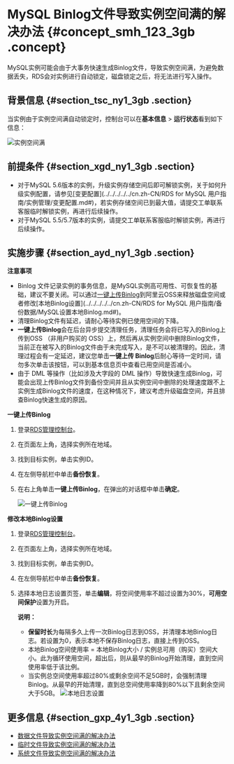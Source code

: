 # MySQL Binlog文件导致实例空间满的解决办法 {#concept_smh_123_3gb .concept}

MySQL实例可能会由于大事务快速生成Binlog文件，导致实例空间满，为避免数据丢失，RDS会对实例进行自动锁定，磁盘锁定之后，将无法进行写入操作。

## 背景信息 {#section_tsc_ny1_3gb .section}

当实例由于实例空间满自动锁定时，控制台可以在**基本信息** \> **运行状态**看到如下信息：

![实例空间满](http://static-aliyun-doc.oss-cn-hangzhou.aliyuncs.com/assets/img/85053/155425504035652_zh-CN.png)

## 前提条件 {#section_xgd_ny1_3gb .section}

-   对于MySQL 5.6版本的实例，升级实例存储空间后即可解锁实例，关于如何升级实例配置，请参见[变更配置](../../../../../cn.zh-CN/RDS for MySQL 用户指南/实例管理/变更配置.md#)，若实例存储空间已到最大值，请提交工单联系客服临时解锁实例，再进行后续操作。
-   对于MySQL 5.5/5.7版本的实例，请提交工单联系客服临时解锁实例，再进行后续操作。

## 实施步骤 {#section_ayd_ny1_3gb .section}

**注意事项**

-   Binlog 文件记录实例的事务信息，是MySQL实例高可用性、可恢复性的基础，建议不要关闭。可以通过[一键上传Binlog](https://help.aliyun.com/knowledge_detail/60546.html)到阿里云OSS来释放磁盘空间或者修改[本地Binlog设置](../../../../../cn.zh-CN/RDS for MySQL 用户指南/备份数据/MySQL设置本地Binlog.md#)。
-   清理Binlog文件有延迟，请耐心等待实例已使用空间的下降。
-   **一键上传Binlog**会在后台异步提交清理任务，清理任务会将已写入的Binlog上传到OSS （非用户购买的 OSS）上，然后再从实例空间中删除Binlog文件，当前正在被写入的Binlog文件由于未完成写入，是不可以被清理的。因此，清理过程会有一定延迟，建议您单击**一键上传 Binlog**后耐心等待一定时间，请勿多次单击该按钮，可以到基本信息页中查看已用空间是否减小。
-   由于 DML 等操作（比如涉及大字段的 DML 操作）导致快速生成Binlog，可能会出现上传Binlog文件到备份空间并且从实例空间中删除的处理速度跟不上实例生成Binlog文件的速度，在这种情况下，建议考虑升级磁盘空间，并且排查Binlog快速生成的原因。

**一键上传Binlog**

1.  登录[RDS管理控制台](https://rdsnext.console.aliyun.com/)。
2.  在页面左上角，选择实例所在地域。
3.  找到目标实例，单击实例ID。
4.  在左侧导航栏中单击**备份恢复**。
5.  在右上角单击**一键上传Binlog**，在弹出的对话框中单击**确定**。

    ![一键上传Binlog](http://static-aliyun-doc.oss-cn-hangzhou.aliyuncs.com/assets/img/85438/155425504035873_zh-CN.png)


**修改本地Binlog设置**

1.  登录[RDS管理控制台](https://rdsnext.console.aliyun.com/)。
2.  在页面左上角，选择实例所在地域。
3.  找到目标实例，单击实例ID。
4.  在左侧导航栏中单击**备份恢复**。
5.  选择本地日志设置页签，单击**编辑**，将空间使用率不超过设置为30%，**可用空间保护**设置为开启。

    **说明：** 

    -   **保留时长**为每隔多久上传一次Binlog日志到OSS，并清理本地Binlog日志。若设置为0，表示本地不保存Binlog日志，直接上传到OSS。
    -   本地Binlog空间使用率 = 本地Binlog大小 / 实例总可用（购买）空间大小。此为循环使用空间，超出后，则从最早的Binlog开始清理，直到空间使用率低于该比例。
    -   当实例总空间使用率超过80%或剩余空间不足5GB时，会强制清理Binlog。从最早的开始清理，直到总空间使用率降到80%以下且剩余空间大于5GB。
    ![本地日志设置](http://static-aliyun-doc.oss-cn-hangzhou.aliyuncs.com/assets/img/85438/155425504035874_zh-CN.png)


## 更多信息 {#section_gxp_4y1_3gb .section}

-   [数据文件导致实例空间满的解决办法](cn.zh-CN/常见问题/空间__内存/MySQL数据文件导致实例空间满的解决办法.md#)
-   [临时文件导致实例空间满的解决办法](cn.zh-CN/常见问题/空间__内存/MySQL临时文件导致实例空间满的解决办法.md#)
-   [系统文件导致实例空间满的解决办法](cn.zh-CN/常见问题/空间__内存/MySQL系统文件导致实例空间满的解决办法.md#)

